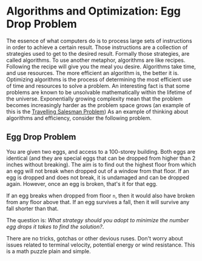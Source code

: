 # Algorithms and Optimization: Egg Drop Problem

The essence of what computers do is to process large sets of instructions in order to achieve a certain result. Those instructions are a collection of strategies used to get to the desired result. Formally those strategies, are called algorithms. To use another metaphor, algorithms are like recipes. Following the recipe will give you the meal you desire. Algorithms take time, and use resources. The more efficient an algorithm is, the better it is. Optimizing algorithms is the process of determining the most efficient use of time and resources to solve a problem. An interesting fact is that some problems are known to be unsolvable mathematically within the lifetime of the universe. Exponentially growing complexity mean that the problem becomes increasingly harder as the problem space grows (an example of this is the [Travelling Salesman Problem](https://en.wikipedia.org/wiki/Travelling_salesman_problem)) As an example of thinking about algorithms and efficiency, consider the following problem.

## Egg Drop Problem
You are given two eggs, and access to a 100-storey building. Both eggs are identical (and they are special eggs that can be dropped from higher than 2 inches without breaking). The aim is to find out the highest floor from which an egg will not break when dropped out of a window from that floor. If an egg is dropped and does not break, it is undamaged and can be dropped again. However, once an egg is broken, that's it for that egg.

If an egg breaks when dropped from floor `n`, then it would also have broken from any floor above that. If an egg survives a fall, then it will survive any fall shorter than that.

The question is: _What strategy should you adopt to minimize the number egg drops it takes to find the solution?_.

There are no tricks, gotchas or other devious ruses. Don't worry about issues related to terminal velocity, potential energy or wind resistance. This is a math puzzle plain and simple.